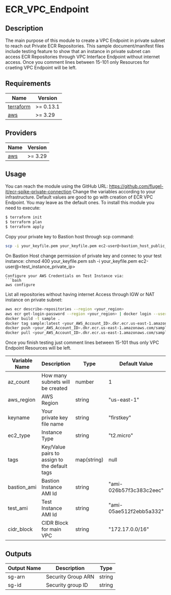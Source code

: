 # ECR_VPC_Endpoint

## Description
The main purpose of this module to create a VPC Endpoint in private subnet to reach out Private ECR Repositories. This sample document/manifest files include testing feature to show that an instance in private subnet can access ECR Repositories through VPC Interface Endpoint without internet access.
Once you comment lines between 15-101 only Resources for craeting VPC Endpoint will be left.

## Requirements
| Name | Version |
|------|---------|
| <a name="requirement_terraform"></a> [terraform](#requirement\_terraform) | >= 0.13.1 |
| <a name="requirement_aws"></a> [aws](#requirement\_aws) | >= 3.29 |

## Providers
| Name | Version |
|------|---------|
| <a name="provider_aws"></a> [aws](#provider\_aws) | >= 3.29 |

## Usage
You can reach the module using the GitHub URL: https://github.com/flugel-it/ecr-spike-private-connection
Change the variables according to your infrastructure. 
Default values are good to go with creation of ECR VPC Endpoint. You may leave as the default ones. 
To install this module you need to execute:

```bash
$ terraform init
$ terraform plan
$ terraform apply
```
Copy your private key to Bastion host through scp command:
```bash
scp -i your_keyfile.pem your_keyfile.pem ec2-user@<bastion_host_public_ip>:/home/ec2-user
```
On Bastion Host change permission of private key and connec to your test instance:
chmod 400 your_keyfile.pem
ssh -i your_keyfile.pem ec2-user@<test_instance_private_ip>
```
Configure your AWS Credentials on Test Instance via:
```bash
aws configure
```
List all repositories without having internet Access through IGW or NAT instance on private subnet:
```bash
aws ecr describe-repositories --region <your_region>
aws ecr get-login-password --region <your_region> | docker login --username AWS --password-stdin <your_AWS_Account_ID>.dkr.ecr.us-east-1.amazonaws.com
docker build -t sample .
docker tag sample:latest <your_AWS_Account_ID>.dkr.ecr.us-east-1.amazonaws.com/sample:latest
docker push <your_AWS_Account_ID>.dkr.ecr.us-east-1.amazonaws.com/sample:latest
docker pull <your_AWS_Account_ID>.dkr.ecr.us-east-1.amazonaws.com/sample:latest
```
Once you finish testing just comment lines between 15-101 thus only VPC Endpoint Resources will be left.

| Variable Name | Description | Type | Default Value
|---------------|-------------|------|---------------|
| az_count | How many subnets will be created | number | 1 |
| aws_region | AWS Region | string | "us-east-1" |
| keyname | Your private key file name | string | "firstkey" |
| ec2_type | Instance Type | string | "t2.micro" |
| tags | Key/Value pairs to assign to the default tags | map(string) | null |
| bastion_ami  | Bastion Instance AMI Id | string | "ami-026b57f3c383c2eec" |
| test_ami  | Test Instance AMI Id | string | "ami-05ae512f2ebb5a332" |
| cidr_block  | CIDR Block for main VPC | string | "172.17.0.0/16" |
## Outputs
| Output Name | Description | Type |
|---------------|-------------|------|
| sg-arn | Security Group ARN | string |
| sg-id | Security group ID | string | 


